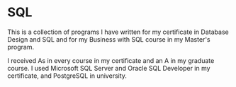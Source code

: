 # SQL

This is a collection of programs I have written for my certificate in Database Design and SQL and for my Business with SQL course in my Master's program. 

I received As in every course in my certificate and an A in my graduate course. I used Microsoft SQL Server and Oracle SQL Developer in my certificate, and PostgreSQL in university.
